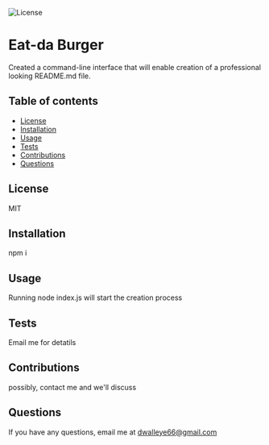 
  ![License](https://img.sheilds.io/badge/license-MIT-purple)
  # Eat-da Burger

  Created a command-line interface that will enable creation of a professional looking README.md file.

  ## Table of contents

   * [License](#license)
   * [Installation](#install)
   * [Usage](#userinfo)
   * [Tests](#tests)
   * [Contributions](#contribute)
   * [Questions](#questions)
   
  ## License

  MIT

  ## Installation
  
  npm i

  ## Usage

  Running node index.js will start the creation process

  ## Tests

  Email me for detatils

  ## Contributions

  possibly, contact me and we'll discuss

  ## Questions

  If you have any questions, email me at dwalleye66@gmail.com
